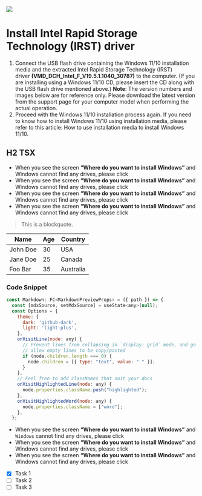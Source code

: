 ![](https://images.unsplash.com/photo-1470608756445-2c9906b0680f?q=80&w=1000&auto=format&fit=crop&ixlib=rb-4.0.3&ixid=M3wxMjA3fDB8MHxzZWFyY2h8MTB8fGJpZyUyMHNpemV8ZW58MHx8MHx8fDA%3D)

# **Install Intel Rapid Storage Technology (IRST) driver**

1. Connect the USB flash drive containing the Windows 11/10 installation media and the extracted Intel Rapid Storage Technology (IRST) driver **(VMD_DCH_Intel_F_V19.5.1.1040_30787)** to the computer. (If you are installing using a Windows 11/10 CD, please insert the CD along with the USB flash drive mentioned above.) **Note**: The version numbers and images below are for reference only. Please download the latest version from the support page for your computer model when performing the actual operation.
2. Proceed with the Windows 11/10 installation process again. If you need to know how to install Windows 11/10 using installation media, please refer to this article: How to use installation media to install Windows 11/10.
   

## H2 TSX
-  When you see the screen **“Where do you want to install Windows”** and Windows cannot find any drives, please click
-  When you see the screen **“Where do you want to install Windows”** and Windows cannot find any drives, please click
-  When you see the screen **“Where do you want to install Windows”** and Windows cannot find any drives, please click
-  When you see the screen **“Where do you want to install Windows”** and Windows cannot find any drives, please click

> This is a blockquote.

<table>
  <thead>
    <tr>
      <th>Name</th>
      <th>Age</th>
      <th>Country</th>
    </tr>
  </thead>
  <tbody>
    <tr>
      <td>John Doe</td>
      <td>30</td>
      <td>USA</td>
    </tr>
    <tr>
      <td>Jane Doe</td>
      <td>25</td>
      <td>Canada</td>
    </tr>
    <tr>
      <td>Foo Bar</td>
      <td>35</td>
      <td>Australia</td>
    </tr>
  </tbody>
</table>

### Code Snippet
```jsx
const Markdown: FC<MarkdownPreviewProps> = ({ path }) => {
  const [mdxSource, setMdxSource] = useState<any>(null);
  const Options = {
    theme: {
      dark: 'github-dark',
      light: 'light-plus',
    },
    onVisitLine(node: any) {
      // Prevent lines from collapsing in `display: grid` mode, and go on 
      // allow empty lines to be copy/pasted
      if (node.children.length === 0) {
        node.children = [{ type: "text", value: " " }];
      }
    },
    // Feel free to add classNames that suit your docs
    onVisitHighlightedLine(node: any) {
      node.properties.className.push("highlighted");
    },
    onVisitHighlightedWord(node: any) {
      node.properties.className = ["word"];
    },
  };
```
-  When you see the screen **“Where do you want to install Windows”** and `Windows` cannot find any drives, please click
-  When you see the screen **“Where do you want to install Windows”** and Windows cannot find any drives, please click
-  When you see the screen **“Where do you want to install Windows”** and Windows cannot find any drives, please click
- [x] Task 1
- [ ] Task 2
- [ ] Task 3
